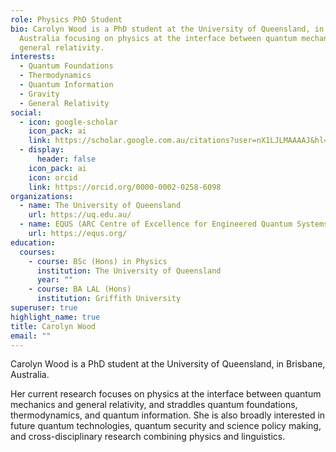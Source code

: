 ```yaml
---
role: Physics PhD Student
bio: Carolyn Wood is a PhD student at the University of Queensland, in Brisbane,
  Australia focusing on physics at the interface between quantum mechanics and
  general relativity.
interests:
  - Quantum Foundations
  - Thermodynamics
  - Quantum Information
  - Gravity
  - General Relativity
social:
  - icon: google-scholar
    icon_pack: ai
    link: https://scholar.google.com.au/citations?user=nX1LJLMAAAAJ&hl=en
  - display:
      header: false
    icon_pack: ai
    icon: orcid
    link: https://orcid.org/0000-0002-0258-6098
organizations:
  - name: The University of Queensland
    url: https://uq.edu.au/
  - name: EQUS (ARC Centre of Excellence for Engineered Quantum Systems)
    url: https://equs.org/
education:
  courses:
    - course: BSc (Hons) in Physics
      institution: The University of Queensland
      year: ""
    - course: BA LAL (Hons)
      institution: Griffith University
superuser: true
highlight_name: true
title: Carolyn Wood
email: ""
---
```

Carolyn Wood is a PhD student at the University of Queensland, in Brisbane, Australia. 

Her current research focuses on physics at the interface between quantum mechanics and general relativity, and straddles quantum foundations, thermodynamics, and quantum information. She is also broadly interested in future quantum technologies, quantum security and science policy making, and cross-disciplinary research combining physics and linguistics.